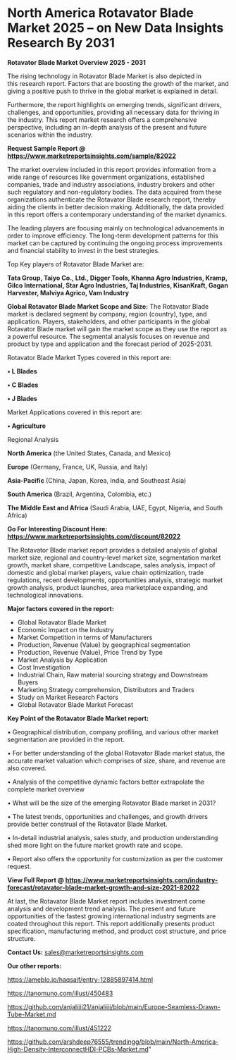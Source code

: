 # North America Rotavator Blade Market 2025 – on New Data Insights Research By 2031

<Strong> Rotavator Blade Market Overview 2025 - 2031</strong>

The rising technology in Rotavator Blade Market is also depicted in this research report. Factors that are boosting the growth of the market, and giving a positive push to thrive in the global market is explained in detail.

Furthermore, the report highlights on emerging trends, significant drivers, challenges, and opportunities, providing all necessary data for thriving in the industry. This report market research offers a comprehensive perspective, including an in-depth analysis of the present and future scenarios within the industry.

<strong>Request Sample Report @ <a href=https://www.marketreportsinsights.com/sample/82022>https://www.marketreportsinsights.com/sample/82022</a></strong>

The market overview included in this report provides information from a wide range of resources like government organizations, established companies, trade and industry associations, industry brokers and other such regulatory and non-regulatory bodies. The data acquired from these organizations authenticate the Rotavator Blade research report, thereby aiding the clients in better decision making. Additionally, the data provided in this report offers a contemporary understanding of the market dynamics.

The leading players are focusing mainly on technological advancements in order to improve efficiency. The long-term development patterns for this market can be captured by continuing the ongoing process improvements and financial stability to invest in the best strategies.

Top Key players of Rotavator Blade Market are:

<strong>Tata Group, Taiyo Co., Ltd., Digger Tools, Khanna Agro Industries, Kramp, Gilco International, Star Agro Industries, Taj Industries, KisanKraft, Gagan Harvester, Malviya Agrico, Vam Industry</strong>

<strong><b>Global Rotavator Blade Market Scope and Size:</b></strong>
The Rotavator Blade market is declared segment by company, region (country), type, and application. Players, stakeholders, and other participants in the global Rotavator Blade market will gain the market scope as they use the report as a powerful resource. The segmental analysis focuses on revenue and product by type and application and the forecast period of 2025-2031.

Rotavator Blade Market Types covered in this report are:

<strong>• L Blades

• C Blades

• J Blades</strong>

Market Applications covered in this report are:

<strong>• Agriculture</strong> 

Regional Analysis

<strong>North America</strong> (the United States, Canada, and Mexico)

<strong>Europe</strong> (Germany, France, UK, Russia, and Italy)

<strong>Asia-Pacific</strong> (China, Japan, Korea, India, and Southeast Asia)

<strong>South America</strong> (Brazil, Argentina, Colombia, etc.)

<strong>The Middle East and Africa</strong> (Saudi Arabia, UAE, Egypt, Nigeria, and South Africa)

<strong>Go For Interesting Discount Here: <a href=https://www.marketreportsinsights.com/discount/82022>https://www.marketreportsinsights.com/discount/82022</a></strong>

The Rotavator Blade market report provides a detailed analysis of global market size, regional and country-level market size, segmentation market growth, market share, competitive Landscape, sales analysis, impact of domestic and global market players, value chain optimization, trade regulations, recent developments, opportunities analysis, strategic market growth analysis, product launches, area marketplace expanding, and technological innovations.

<strong><b>Major factors covered in the report:</b></strong>
<ul>
  <li>Global Rotavator Blade Market </li>
  <li>Economic Impact on the Industry</li>
  <li>Market Competition in terms of Manufacturers</li>
  <li>Production, Revenue (Value) by geographical segmentation</li>
  <li>Production, Revenue (Value), Price Trend by Type</li>
  <li>Market Analysis by Application</li>
  <li>Cost Investigation</li>
  <li>Industrial Chain, Raw material sourcing strategy and Downstream Buyers</li>
  <li>Marketing Strategy comprehension, Distributors and Traders</li>
  <li>Study on Market Research Factors</li>
  <li>Global Rotavator Blade Market Forecast</li>
</ul>

<strong><b>Key Point of the Rotavator Blade Market report:</b></strong>

• Geographical distribution, company profiling, and various other market segmentation are provided in the report.

• For better understanding of the global Rotavator Blade market status, the accurate market valuation which comprises of size, share, and revenue are also covered.

• Analysis of the competitive dynamic factors better extrapolate the complete market overview

• What will be the size of the emerging Rotavator Blade market in 2031?

• The latest trends, opportunities and challenges, and growth drivers provide better construal of the Rotavator Blade Market.

• In-detail industrial analysis, sales study, and production understanding shed more light on the future market growth rate and scope.

• Report also offers the opportunity for customization as per the customer request.

<strong><b>View Full Report @ <a href=https://www.marketreportsinsights.com/industry-forecast/rotavator-blade-market-growth-and-size-2021-82022>https://www.marketreportsinsights.com/industry-forecast/rotavator-blade-market-growth-and-size-2021-82022</a></b></strong>


At last, the Rotavator Blade Market report includes investment come analysis and development trend analysis. The present and future opportunities of the fastest growing international industry segments are coated throughout this report. This report additionally presents product specification, manufacturing method, and product cost structure, and price structure.

<strong>Contact Us:</strong>
sales@marketreportsinsights.com

<strong>Our other reports:</strong>

<a href=https://ameblo.jp/haqsaif/entry-12885897414.html>https://ameblo.jp/haqsaif/entry-12885897414.html</a>

<a href=https://tanomuno.com/illust/450483>https://tanomuno.com/illust/450483</a>

<a href=https://github.com/anjaliiii21/anjaliiii/blob/main/Europe-Seamless-Drawn-Tube-Market.md>https://github.com/anjaliiii21/anjaliiii/blob/main/Europe-Seamless-Drawn-Tube-Market.md</a>

<a href=https://tanomuno.com/illust/451222>https://tanomuno.com/illust/451222</a>

<a href=https://github.com/arshdeep76555/trendingg/blob/main/North-America-High-Density-InterconnectHDI-PCBs-Market.md>https://github.com/arshdeep76555/trendingg/blob/main/North-America-High-Density-InterconnectHDI-PCBs-Market.md</a>"
